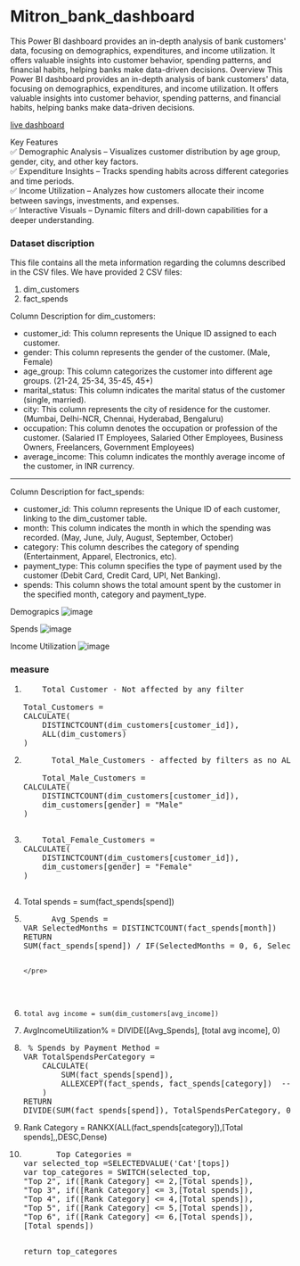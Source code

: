 # Mitron_bank_dashboard
This Power BI dashboard provides an in-depth analysis of bank customers' data, focusing on demographics, expenditures, and income utilization. It offers valuable insights into customer behavior, spending patterns, and financial habits, helping banks make data-driven decisions.
Overview
This Power BI dashboard provides an in-depth analysis of bank customers' data, focusing on demographics, expenditures, and income utilization. It offers valuable insights into customer behavior, spending patterns, and financial habits, helping banks make data-driven decisions.<br>

<a href='https://app.powerbi.com/view?r=eyJrIjoiN2Q3OTFlODQtNGJkOC00OTJmLWEwMDQtM2RkOWU5MzkwMzE2IiwidCI6ImM2ZTU0OWIzLTVmNDUtNDAzMi1hYWU5LWQ0MjQ0ZGM1YjJjNCJ9'>live dashboard</a>


Key Features<br>
✅ Demographic Analysis – Visualizes customer distribution by age group, gender, city, and other key factors.<br>
✅ Expenditure Insights – Tracks spending habits across different categories and time periods. <br>
✅ Income Utilization – Analyzes how customers allocate their income between savings, investments, and expenses.<br>
✅ Interactive Visuals – Dynamic filters and drill-down capabilities for a deeper understanding.<br>

### Dataset discription
This file contains all the meta information regarding the columns described in the CSV files. We have provided 2 CSV files:
1. dim_customers
2. fact_spends


Column Description for dim_customers:
- customer_id: This column represents the Unique ID assigned to each customer.
- gender: This column represents the gender of the customer. (Male, Female)
- age_group: This column categorizes the customer into different age groups. (21-24, 25-34, 35-45, 45+)
- marital_status: This column indicates the marital status of the customer (single, married).
- city: This column represents the city of residence for the customer. (Mumbai, Delhi-NCR, Chennai, Hyderabad, Bengaluru)
- occupation: This column denotes the occupation or profession of the customer. (Salaried IT Employees, Salaried Other Employees, Business Owners, Freelancers, Government Employees)
- average_income: This column indicates the monthly average income of the customer, in INR currency.


*******************************************

Column Description for fact_spends:
- customer_id: This column represents the Unique ID of each customer, linking to the dim_customer table.
- month: This column indicates the month in which the spending was recorded. (May, June, July, August, September, October)
- category: This column describes the category of spending (Entertainment, Apparel, Electronics, etc).
- payment_type: This column specifies the type of payment used by the customer (Debit Card, Credit Card, UPI, Net Banking).
- spends: This column shows the total amount spent by the customer in the specified month, category and payment_type.




Demograpics
![image](https://github.com/user-attachments/assets/a35a8440-d591-44ca-9a86-92e4044fec4a)

Spends
![image](https://github.com/user-attachments/assets/92ca077c-902d-4588-aed0-6273497c34cd)

Income Utilization
![image](https://github.com/user-attachments/assets/cff69b28-d0ac-4835-ad4e-d35d69c40af7)


### measure 
<ol>
  <li >
    <pre>
    Total Customer - Not affected by any filter <br>
Total_Customers = 
CALCULATE(
    DISTINCTCOUNT(dim_customers[customer_id]), 
    ALL(dim_customers)
) </pre>
  </li>
  <li>
    <pre>
      Total_Male_Customers - affected by filters as no ALL() used. <br>
    Total_Male_Customers = 
CALCULATE(
    DISTINCTCOUNT(dim_customers[customer_id]), 
    dim_customers[gender] = "Male"
)
    </pre>
    
  </li>
  <li>
    <pre>
    Total_Female_Customers = 
CALCULATE(
    DISTINCTCOUNT(dim_customers[customer_id]), 
    dim_customers[gender] = "Female"
)
    </pre>
  </li>
  <li>
    Total spends = sum(fact_spends[spend])
  </li>
  <li>
    <pre>
      Avg_Spends = 
VAR SelectedMonths = DISTINCTCOUNT(fact_spends[month])
RETURN 
SUM(fact_spends[spend]) / IF(SelectedMonths = 0, 6, SelectedMonths)

    </pre>
    
  </li>
  <li>
    
    total avg income = sum(dim_customers[avg_income])
  </li>
  <li>
    AvgIncomeUtilization% = DIVIDE([Avg_Spends], [total avg income], 0) 

  </li>
  <li>
    <pre> % Spends by Payment Method = 
VAR TotalSpendsPerCategory = 
    CALCULATE(
        SUM(fact_spends[spend]), 
        ALLEXCEPT(fact_spends, fact_spends[category])  -- Keeps only the Spending Category filter
    )
RETURN 
DIVIDE(SUM(fact_spends[spend]), TotalSpendsPerCategory, 0)
</pre>
   
  </li>
  <li>
    Rank Category = RANKX(ALL(fact_spends[category]),[Total spends],,DESC,Dense)
  </li>
  <li>
    <pre>
       Top Categories = 
var selected_top =SELECTEDVALUE('Cat'[tops])
var top_categores = SWITCH(selected_top, 
"Top 2", if([Rank Category] <= 2,[Total spends]), 
"Top 3", if([Rank Category] <= 3,[Total spends]), 
"Top 4", if([Rank Category] <= 4,[Total spends]), 
"Top 5", if([Rank Category] <= 5,[Total spends]), 
"Top 6", if([Rank Category] <= 6,[Total spends]), 
[Total spends])

return top_categores
    </pre>
   
  </li>
</ol>
